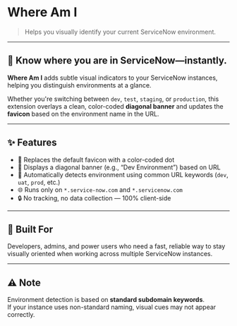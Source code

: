 # Where Am I

> Helps you visually identify your current ServiceNow environment.

---

## 🧭 Know where you are in ServiceNow—instantly.

**Where Am I** adds subtle visual indicators to your ServiceNow instances, helping you distinguish environments at a glance.

Whether you're switching between `dev`, `test`, `staging`, or `production`, this extension overlays a clean, color-coded **diagonal banner** and updates the **favicon** based on the environment name in the URL.

---

## ✨ Features

- 🎯 Replaces the default favicon with a color-coded dot  
- 🎏 Displays a diagonal banner (e.g., “Dev Environment”) based on URL  
- 🧠 Automatically detects environment using common URL keywords (`dev`, `uat`, `prod`, etc.)  
- 🌐 Runs only on `*.service-now.com` and `*.servicenow.com`  
- 🔒 No tracking, no data collection — 100% client-side

---

## 💼 Built For

Developers, admins, and power users who need a fast, reliable way to stay visually oriented when working across multiple ServiceNow instances.

---

## ⚠️ Note

Environment detection is based on **standard subdomain keywords**.  
If your instance uses non-standard naming, visual cues may not appear correctly.

